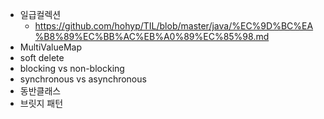 - 일급컬렉션
  - https://github.com/hohyp/TIL/blob/master/java/%EC%9D%BC%EA%B8%89%EC%BB%AC%EB%A0%89%EC%85%98.md
- MultiValueMap
- soft delete
- blocking vs non-blocking
- synchronous vs asynchronous
- 동반클래스
- 브릿지 패턴
